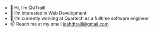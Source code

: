 - 👋 Hi, I’m @JTraill
- 👀 I’m interested in Web Development
- 💼 I’m currently working at Quartech as a fulltime software engineer
- 📫 Reach me at my email joshdtraill@gmail.com

<!---
JTraill/JTraill is a ✨ special ✨ repository because its `README.md` (this file) appears on your GitHub profile.
You can click the Preview link to take a look at your changes.
--->

